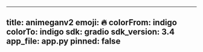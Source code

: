 
---
title: animeganv2 
emoji: 🔥
colorFrom: indigo
colorTo: indigo
sdk: gradio
sdk_version: 3.4
app_file: app.py
pinned: false
---
